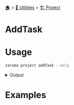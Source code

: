 <!--startTocHeader-->
[🏠](../../README.md) > [🔧 Utilities](../README.md) > [🏗️ Project](README.md)
# AddTask
<!--endTocHeader-->

# Usage

<!--startCode-->
```bash
zaruba project addTask --help
```
 
<details>
<summary>Output</summary>
 
```````
Add task to current project

Usage:
  zaruba project addTask <taskName> [taskFile] [flags]

Flags:
  -h, --help   help for addTask
```````
</details>
<!--endCode-->

# Examples



<!--startTocSubtopic-->

<!--endTocSubtopic-->